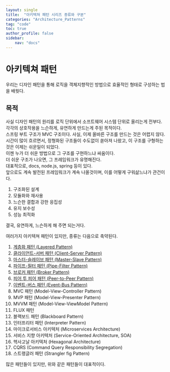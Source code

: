```yaml
---
layout: single
title:  "아키텍쳐 패턴 시리즈 종류와 구분"
categories: "Architecture_Patterns"
tag: "code"
toc: true
author_profile: false
sidebar:
    nav: "docs"
---
```


# 아키텍쳐 패턴
우리는 디자인 패턴을 통해 로직을 객체지향적인 방법으로 효율적인 형태로 구성하는 법을 배웟다.  

## 목적
사실 디자인 패턴의 원리를 로직 단위에서 소프트웨어 시스템 단위로 올리는게 전부다.  
각각의 상호작용을 느슨하게, 유연하게 만드는게 주된 목적이다.  
스프링 부트 구조가 MVC 구조이다. 사실, 이제 올바른 구조를 만드는 것은 어렵지 않다.  
시간이 많이 흐르면서, 정형화된 구조들이 수도없이 쏟아져 나왔고, 이 구조를 구형하는것은 이제는 쉬운일이 되었다.  
이젠 누가 더 쉬운 방법으로 그 구조를 구현하느냐 싸움이다.  
더 쉬운 구조가 나오면, 그 프레임워크가 유명해진다.  
대표적으로, docs, node.js, spring 등이 있다.  
앞으로도 계속 발전된 프레임워크가 계속 나올것이며, 이를 어떻게 구워삶느냐가 관건이다.  

1. 구조화된 설계  
2. 모듈화와 재사용  
3. 느슨한 결합과 강한 응집성  
4. 유지 보수성
5. 성능 최적화  

결국, 유연하게, 느슨하게 해 주면 되는거다.  

여러가지 아키텍쳐 패턴이 있지만, 종류는 다음으로 축약된다.  

1. [계층화 패턴 (Layered Pattern)](https://gihak111.github.io/architecture_patterns/2024/12/05/Architecture_Patterns_01_upload.html)  
2. [클라이언트-서버 패턴 (Client-Server Pattern)](https://gihak111.github.io/architecture_patterns/2024/12/06/Architecture_Patterns_02_upload.html)  
3. [마스터-슬레이브 패턴 (Master-Slave Pattern)](https://gihak111.github.io/architecture_patterns/2024/12/07/Architecture_Patterns_03_upload.html)  
4. [파이프-필터 패턴 (Pipe-Filter Pattern)](https://gihak111.github.io/architecture_patterns/2024/12/08/Architecture_Patterns_04_upload.html)  
5. [브로커 패턴 (Broker Pattern)](https://gihak111.github.io/architecture_patterns/2024/12/09/Architecture_Patterns_05_upload.html)  
6. [피어 투 피어 패턴 (Peer-to-Peer Pattern)](https://gihak111.github.io/architecture_patterns/2024/12/10/Architecture_Patterns_06_upload.html)  
7. [이벤트-버스 패턴 (Event-Bus Pattern)](https://gihak111.github.io/architecture_patterns/2024/12/11/Architecture_Patterns_07_upload.html)  
8. MVC 패턴 (Model-View-Controller Pattern)  
9. MVP 패턴 (Model-View-Presenter Pattern)  
10. MVVM 패턴 (Model-View-ViewModel Pattern) 
11. FLUX 패턴  
12. 블랙보드 패턴 (Blackboard Pattern)  
13. 인터프리터 패턴 (Interpreter Pattern)  
14. 마이크로서비스 아키텍처 (Microservices Architecture)  
15. 서비스 지향 아키텍처 (Service-Oriented Architecture, SOA)  
16. 헥사고날 아키텍처 (Hexagonal Architecture)  
17. CQRS (Command Query Responsibility Segregation)  
18. 스트랭글러 패턴 (Strangler fig Pattern)  

많은 패턴들이 있지만, 위와 같은 패턴들이 대표적이다.  